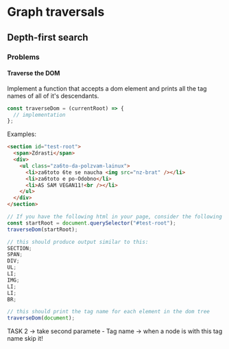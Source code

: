 # Graph traversals

## Depth-first search

### Problems

#### Traverse the DOM

Implement a function that accepts a dom element and prints all the tag names of all of it's descendants.

```js
const traverseDom = (currentRoot) => {
  // implementation
};
```

Examples:

```html
<section id="test-root">
  <span>Zdrasti</span>
  <div>
    <ul class="za6to-da-polzvam-lainux">
      <li>za6toto 6te se naucha <img src="nz-brat" /></li>
      <li>za6toto e po-Odobno</li>
      <li>AS SAM VEGAN11!<br /></li>
    </ul>
  </div>
</section>
```

```js
// If you have the following html in your page, consider the following snippet
const startRoot = document.querySelector("#test-root");
traverseDom(startRoot);

// this should produce output similar to this:
SECTION;
SPAN;
DIV;
UL;
LI;
IMG;
LI;
LI;
BR;
```

```js
// this should print the tag name for each element in the dom tree
traverseDom(document);
```

TASK 2 -> take second paramete - Tag name -> when a node is with this tag name skip it!
